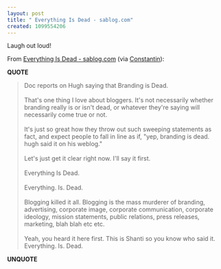 ```yaml
---
layout: post
title: " Everything Is Dead - sablog.com"
created: 1099554206
---
```

<p>
Laugh out loud!
</p><p>
From <a href="http://sablog.com/archived/everything_is_dead.php">Everything Is Dead - sablog.com</a> (via <a href="http://weblog.basturea.com/comments.php?id=A164_0_1_0_C">Constantin</a>):
</p><p>
<strong>QUOTE</strong>
</p><blockquote>
Doc reports on Hugh saying that Branding is Dead.
<br />
<br />That's one thing I love about bloggers. It's not necessarily whether branding really is or isn't dead, or whatever they're saying will necessarily come true or not.
<br />
<br />It's just so great how they throw out such sweeping statements as fact, and expect people to fall in line as if, "yep, branding is dead. hugh said it on his weblog."
<br />
<br />Let's just get it clear right now. I'll say it first.
<br />
<br />Everything Is Dead.
<br />
<br />Everything. Is. Dead.
<br />
<br />Blogging killed it all. Blogging is the mass murderer of branding, advertising, corporate image, corporate communication, corporate ideology, mission statements, public relations, press releases, marketing, blah blah etc etc.
<br />
<br />Yeah, you heard it here first. This is Shanti so you know who said it. Everything. Is. Dead.
</blockquote><p>
<strong>UNQUOTE</strong>
</p>


